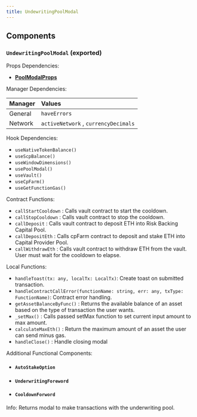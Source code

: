 ```yaml
---
title: UndewritingPoolModal
---
```


## Components

### `UndewritingPoolModal` (exported)

Props Dependencies:

- [**PoolModalProps**](/docs/dev-docs/frontend/components/organisms/pool-modal-router#poolmodalprops-exported)

Manager Dependencies:

| Manager | Values                                                          |
| :--- | :------------------------------------------------------------------- |
| General | `haveErrors`
| Network | `activeNetwork` , `currencyDecimals`

Hook Dependencies:

- `useNativeTokenBalance()`
- `useScpBalance()`
- `useWindowDimensions()`
- `usePoolModal()`
- `useVault()`
- `useCpFarm()`
- `useGetFunctionGas()`

Contract Functions:

- `callStartCooldown` : Calls vault contract to start the cooldown.
- `callStopCooldown` : Calls vault contract to stop the cooldown.
- `callDeposit` : Calls vault contract to deposit ETH into Risk Backing Capital Pool.
- `callDepositEth` : Calls cpFarm contract to deposit and stake ETH into Capital Provider Pool.
- `callWithdrawEth` : Calls vault contract to withdraw ETH from the vault. User must wait for the cooldown to elapse.



Local Functions:

- `handleToast(tx: any, localTx: LocalTx)`: Create toast on submitted transaction.
- `handleContractCallError(functionName: string, err: any, txType: FunctionName)`: Contract error handling.
- `getAssetBalanceByFunc()` : Returns the available balance of an asset based on the type of transaction the user wants.
- `_setMax()` : Calls passed setMax function to set current input amount to max amount.
- `calculateMaxEth()` : Return the maximum amount of an asset the user can send minus gas.
- `handleClose()` : Handle closing modal

Additional Functional Components:

- #### `AutoStakeOption`

- #### `UnderwritingForeword`

- #### `CooldownForword`

Info: Returns modal to make transactions with the underwriting pool.